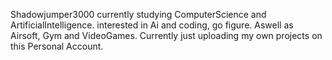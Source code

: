 Shadowjumper3000
currently studying ComputerScience and ArtificialIntelligence.
interested in Ai and coding, go figure. Aswell as Airsoft, Gym and VideoGames.
Currently just uploading my own projects on this Personal Account.
